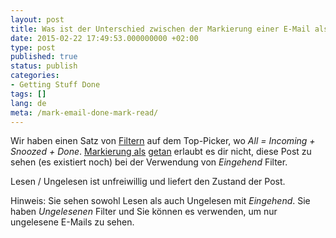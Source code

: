 ```yaml
---
layout: post
title: Was ist der Unterschied zwischen der Markierung einer E-Mail als fertig und markiert als gelesen?
date: 2015-02-22 17:49:53.000000000 +02:00
type: post
published: true
status: publish
categories:
- Getting Stuff Done
tags: []
lang: de
meta: /mark-email-done-mark-read/
---
```


Wir haben einen Satz von [Filtern](/top-bar-left-triangle-menu/) auf dem Top-Picker, wo *All = Incoming + Snoozed + Done*.
[Markierung als](/mark-an-email-as-done/) [getan](/mark-an-email-as-done/) erlaubt es dir nicht, diese Post zu sehen (es existiert noch) bei der Verwendung von *Eingehend* Filter.

Lesen / Ungelesen ist unfreiwillig und liefert den Zustand der Post.

Hinweis: Sie sehen sowohl Lesen als auch Ungelesen mit *Eingehend*. Sie haben *Ungelesenen* Filter und Sie können es verwenden, um nur ungelesene E-Mails zu sehen.
